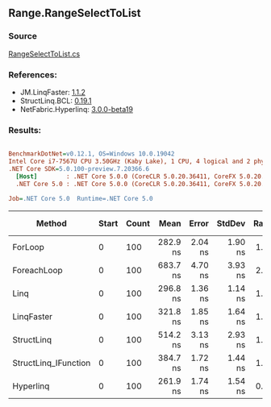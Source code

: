 ﻿## Range.RangeSelectToList

### Source
[RangeSelectToList.cs](../LinqBenchmarks/Range/RangeSelectToList.cs)

### References:
- JM.LinqFaster: [1.1.2](https://www.nuget.org/packages/JM.LinqFaster/1.1.2)
- StructLinq.BCL: [0.19.1](https://www.nuget.org/packages/StructLinq.BCL/0.19.1)
- NetFabric.Hyperlinq: [3.0.0-beta19](https://www.nuget.org/packages/NetFabric.Hyperlinq/3.0.0-beta19)

### Results:
``` ini

BenchmarkDotNet=v0.12.1, OS=Windows 10.0.19042
Intel Core i7-7567U CPU 3.50GHz (Kaby Lake), 1 CPU, 4 logical and 2 physical cores
.NET Core SDK=5.0.100-preview.7.20366.6
  [Host]        : .NET Core 5.0.0 (CoreCLR 5.0.20.36411, CoreFX 5.0.20.36411), X64 RyuJIT
  .NET Core 5.0 : .NET Core 5.0.0 (CoreCLR 5.0.20.36411, CoreFX 5.0.20.36411), X64 RyuJIT

Job=.NET Core 5.0  Runtime=.NET Core 5.0  

```
|               Method | Start | Count |     Mean |   Error |  StdDev | Ratio | RatioSD |  Gen 0 | Gen 1 | Gen 2 | Allocated | CacheMisses/Op | BranchMispredictions/Op |
|--------------------- |------ |------ |---------:|--------:|--------:|------:|--------:|-------:|------:|------:|----------:|---------------:|------------------------:|
|              ForLoop |     0 |   100 | 282.9 ns | 2.04 ns | 1.90 ns |  1.00 |    0.00 | 0.5660 |     - |     - |    1184 B |              1 |                       0 |
|          ForeachLoop |     0 |   100 | 683.7 ns | 4.70 ns | 3.93 ns |  2.41 |    0.02 | 0.5922 |     - |     - |    1240 B |              3 |                       3 |
|                 Linq |     0 |   100 | 296.8 ns | 1.36 ns | 1.14 ns |  1.05 |    0.01 | 0.2599 |     - |     - |     544 B |              1 |                       1 |
|           LinqFaster |     0 |   100 | 321.8 ns | 1.85 ns | 1.64 ns |  1.14 |    0.01 | 0.6232 |     - |     - |    1304 B |              2 |                       1 |
|           StructLinq |     0 |   100 | 514.2 ns | 3.13 ns | 2.93 ns |  1.82 |    0.02 | 0.2327 |     - |     - |     488 B |              2 |                       3 |
| StructLinq_IFunction |     0 |   100 | 384.7 ns | 1.72 ns | 1.44 ns |  1.36 |    0.01 | 0.2332 |     - |     - |     488 B |              2 |                       0 |
|            Hyperlinq |     0 |   100 | 261.9 ns | 1.74 ns | 1.54 ns |  0.93 |    0.01 | 0.2446 |     - |     - |     512 B |              1 |                       1 |
